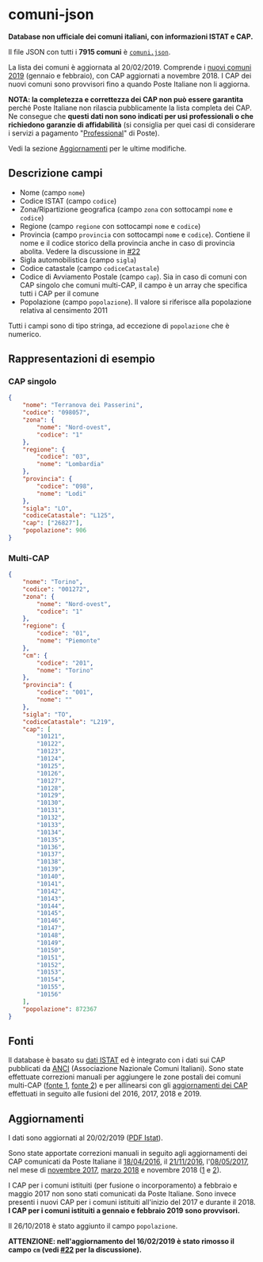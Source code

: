# comuni-json
**Database non ufficiale dei comuni italiani, con informazioni ISTAT e CAP.**

Il file JSON con tutti i **7915 comuni** è [`comuni.json`](https://github.com/matteocontrini/comuni-json/raw/master/comuni.json).

La lista dei comuni è aggiornata al 20/02/2019. Comprende i [nuovi comuni 2019](http://www.tuttitalia.it/variazioni-amministrative/nuovi-comuni-2019/) (gennaio e febbraio), con CAP aggiornati a novembre 2018. I CAP dei nuovi comuni sono provvisori fino a quando Poste Italiane non li aggiorna.

**NOTA: la completezza e correttezza dei CAP non può essere garantita** perché Poste Italiane non rilascia pubblicamente la lista completa dei CAP. Ne consegue che **questi dati non sono indicati per usi professionali o che richiedono garanzie di affidabilità** (si consiglia per quei casi di considerare i servizi a pagamento "[Professional](https://business.poste.it/professionisti-imprese/prodotti/cap-professional-dati-toponomastici-localita-italiane.html)" di Poste).

Vedi la sezione [Aggiornamenti](#aggiornamenti) per le ultime modifiche.

## Descrizione campi

* Nome (campo `nome`)
* Codice ISTAT (campo `codice`)
* Zona/Ripartizione geografica (campo `zona` con sottocampi `nome` e `codice`)
* Regione (campo `regione` con sottocampi `nome` e `codice`)
* Provincia (campo `provincia` con sottocampi `nome` e `codice`). Contiene il nome e il codice storico della provincia anche in caso di provincia abolita. Vedere la discussione in [#22](https://github.com/matteocontrini/comuni-json/issues/22)
* Sigla automobilistica (campo `sigla`)
* Codice catastale (campo `codiceCatastale`)
* Codice di Avviamento Postale (campo `cap`). Sia in caso di comuni con CAP singolo che comuni multi-CAP, il campo è un array che specifica tutti i CAP per il comune
* Popolazione (campo `popolazione`). Il valore si riferisce alla popolazione relativa al censimento 2011

Tutti i campi sono di tipo stringa, ad eccezione di `popolazione` che è numerico.

## Rappresentazioni di esempio

### CAP singolo

```json
{
    "nome": "Terranova dei Passerini",
    "codice": "098057",
    "zona": {
        "nome": "Nord-ovest",
        "codice": "1"
    },
    "regione": {
        "codice": "03",
        "nome": "Lombardia"
    },
    "provincia": {
        "codice": "098",
        "nome": "Lodi"
    },
    "sigla": "LO",
    "codiceCatastale": "L125",
    "cap": ["26827"],
    "popolazione": 906
}
```

### Multi-CAP

```json
{
    "nome": "Torino",
    "codice": "001272",
    "zona": {
        "nome": "Nord-ovest",
        "codice": "1"
    },
    "regione": {
        "codice": "01",
        "nome": "Piemonte"
    },
    "cm": {
        "codice": "201",
        "nome": "Torino"
    },
    "provincia": {
        "codice": "001",
        "nome": ""
    },
    "sigla": "TO",
    "codiceCatastale": "L219",
    "cap": [
        "10121",
        "10122",
        "10123",
        "10124",
        "10125",
        "10126",
        "10127",
        "10128",
        "10129",
        "10130",
        "10131",
        "10132",
        "10133",
        "10134",
        "10135",
        "10136",
        "10137",
        "10138",
        "10139",
        "10140",
        "10141",
        "10142",
        "10143",
        "10144",
        "10145",
        "10146",
        "10147",
        "10148",
        "10149",
        "10150",
        "10151",
        "10152",
        "10153",
        "10154",
        "10155",
        "10156"
    ],
    "popolazione": 872367
}
```

## Fonti

Il database è basato su [dati ISTAT](http://www.istat.it/it/archivio/6789) ed è integrato con i dati sui CAP pubblicati da [ANCI](http://www.anci.it/) (Associazione Nazionale Comuni Italiani). Sono state effettuate correzioni manuali per aggiungere le zone postali dei comuni multi-CAP ([fonte 1](http://www.nonsolocap.it/docs/codice-di-avviamento-postale/), [fonte 2](http://www.comuni-italiani.it/cap/multicap.html)) e per allinearsi con gli [aggiornamenti dei CAP](https://www.poste.it/cap.html) effettuati in seguito alle fusioni del 2016, 2017, 2018 e 2019.

## Aggiornamenti

I dati sono aggiornati al 20/02/2019 ([PDF Istat](pdf/istat-2017-2019.pdf)).

Sono state apportate correzioni manuali in seguito agli aggiornamenti dei CAP comunicati da Poste Italiane il [18/04/2016](pdf/cap-aggiornamento-2016.pdf), il [21/11/2016](pdf/cap-aggiornamento-2016-II.pdf), l'[08/05/2017](pdf/cap-aggiornamento-2017.pdf), nel mese di [novembre 2017](pdf/cap-aggiornamento-2017-II.pdf), [marzo 2018](pdf/cap-aggiornamento-2018.pdf) e novembre 2018 ([1](pdf/cap-aggiornamento-2018-IIa.pdf) e [2](pdf/cap-aggiornamento-2018-IIb.pdf)).

I CAP per i comuni istituiti (per fusione o incorporamento) a febbraio e maggio 2017 non sono stati comunicati da Poste Italiane. Sono invece presenti i nuovi CAP per i comuni istituiti all'inizio del 2017 e durante il 2018. **I CAP per i comuni istituiti a gennaio e febbraio 2019 sono provvisori.**

Il 26/10/2018 è stato aggiunto il campo `popolazione`.

**ATTENZIONE: nell'aggiornamento del 16/02/2019 è stato rimosso il campo `cm` (vedi [#22](https://github.com/matteocontrini/comuni-json/issues/22) per la discussione).**